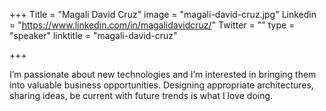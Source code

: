 +++
Title = "Magali David Cruz"
image = "magali-david-cruz.jpg"
Linkedin = "https://www.linkedin.com/in/magalidavidcruz/"
Twitter = ""
type = "speaker"
linktitle = "magali-david-cruz"

+++

I’m passionate about new technologies and I’m interested in bringing them into valuable business opportunities. Designing appropriate architectures, sharing ideas, be current with future trends is what I love doing.